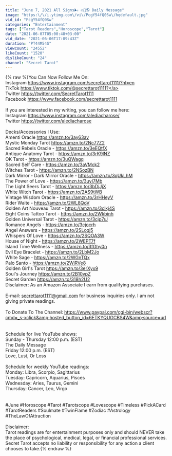 ```yaml
---
title: "June 7, 2021 All Signs🌬 🔥🌊🌎 Daily Message"
image: "https:\/\/i.ytimg.com\/vi\/PcgY54fQ0Sw\/hqdefault.jpg"
vid_id: "PcgY54fQ0Sw"
categories: "Entertainment"
tags: ["Tarot Readers","Horoscope","Tarot"]
date: "2021-06-07T05:00:48+03:00"
vid_date: "2021-06-06T17:09:43Z"
duration: "PT44M54S"
viewcount: "24552"
likeCount: "1520"
dislikeCount: "24"
channel: "Secret Tarot"
---
```

{% raw %}You Can Now Follow Me On:<br />Instagram <a rel="nofollow" target="blank" href="https://www.instagram.com/secrettarot1111/?hl=en">https://www.instagram.com/secrettarot1111/?hl=en</a><br />TikTok <a rel="nofollow" target="blank" href="https://www.tiktok.com/@secrettarot1111?">https://www.tiktok.com/@secrettarot1111?</a><br />Twitter <a rel="nofollow" target="blank" href="https://twitter.com/SecretTarot1111">https://twitter.com/SecretTarot1111</a><br />Facebook <a rel="nofollow" target="blank" href="https://www.facebook.com/secrettarot1111">https://www.facebook.com/secrettarot1111</a><br /><br />If you are interested in my writing, you can follow me here:<br />Instagram <a rel="nofollow" target="blank" href="https://www.instagram.com/alediacharose/">https://www.instagram.com/alediacharose/</a><br />Twitter <a rel="nofollow" target="blank" href="https://twitter.com/alediacharose">https://twitter.com/alediacharose</a><br /><br />Decks/Accessories I Use:<br />Amenti Oracle <a rel="nofollow" target="blank" href="https://amzn.to/3ay63av">https://amzn.to/3ay63av</a><br />Mystic Monday Tarot <a rel="nofollow" target="blank" href="https://amzn.to/2Nc77Z2">https://amzn.to/2Nc77Z2</a><br />Sacred Rebels Oracle - <a rel="nofollow" target="blank" href="https://amzn.to/3eEQtfX">https://amzn.to/3eEQtfX</a><br />Antique Anatomy Tarot - <a rel="nofollow" target="blank" href="https://amzn.to/3rK9lNZ">https://amzn.to/3rK9lNZ</a><br />OK Tarot - <a rel="nofollow" target="blank" href="https://amzn.to/3uQWagq">https://amzn.to/3uQWagq</a><br />Sacred Self Care - <a rel="nofollow" target="blank" href="https://amzn.to/3aVMck2">https://amzn.to/3aVMck2</a><br />Witches Tarot - <a rel="nofollow" target="blank" href="https://amzn.to/2NSozBN">https://amzn.to/2NSozBN</a> <br />Dark Mirror - Dark Mirror Oracle - <a rel="nofollow" target="blank" href="https://amzn.to/3qUkLhM">https://amzn.to/3qUkLhM</a> <br />The Power of Love - <a rel="nofollow" target="blank" href="https://amzn.to/3uyI7Mb">https://amzn.to/3uyI7Mb</a><br />The Light Seers Tarot - <a rel="nofollow" target="blank" href="https://amzn.to/3bDjJjX">https://amzn.to/3bDjJjX</a><br />White Witch Tarot - <a rel="nofollow" target="blank" href="https://amzn.to/2AS9tWB">https://amzn.to/2AS9tWB</a><br />Vintage Wisdom Oracle - <a rel="nofollow" target="blank" href="https://amzn.to/3rHHeyV">https://amzn.to/3rHHeyV</a><br />Rider Waite -  <a rel="nofollow" target="blank" href="https://amzn.to/2WL8QoV">https://amzn.to/2WL8QoV</a><br />Golden Art Nouveau Tarot - <a rel="nofollow" target="blank" href="https://amzn.to/3clkj4S">https://amzn.to/3clkj4S</a><br />Eight Coins Tattoo Tarot - <a rel="nofollow" target="blank" href="https://amzn.to/2Wkbinh">https://amzn.to/2Wkbinh</a><br />Golden Universal Tarot - <a rel="nofollow" target="blank" href="https://amzn.to/3cjp7rJ">https://amzn.to/3cjp7rJ</a><br />Romance Angels - <a rel="nofollow" target="blank" href="https://amzn.to/3cjocrh">https://amzn.to/3cjocrh</a><br />Angel Answers - <a rel="nofollow" target="blank" href="https://amzn.to/2SLoqj5">https://amzn.to/2SLoqj5</a><br />Whispers Of Love - <a rel="nofollow" target="blank" href="https://amzn.to/2SQOA3W">https://amzn.to/2SQOA3W</a><br />House of Night - <a rel="nofollow" target="blank" href="https://amzn.to/2WEPT7f">https://amzn.to/2WEPT7f</a><br />Island Time Wellness - <a rel="nofollow" target="blank" href="https://amzn.to/3fGhy0n">https://amzn.to/3fGhy0n</a><br />Evil Eye Bracelet - <a rel="nofollow" target="blank" href="https://amzn.to/2LbM2Jo">https://amzn.to/2LbM2Jo</a><br />White Sage - <a rel="nofollow" target="blank" href="https://amzn.to/2WGnTQx">https://amzn.to/2WGnTQx</a><br />Palo Santo - <a rel="nofollow" target="blank" href="https://amzn.to/2WjRVe8">https://amzn.to/2WjRVe8</a><br />Golden Girl's Tarot <a rel="nofollow" target="blank" href="https://amzn.to/3erXyx9">https://amzn.to/3erXyx9</a><br />Soul's Journey <a rel="nofollow" target="blank" href="https://amzn.to/2B10vpZ">https://amzn.to/2B10vpZ</a><br />Secret Garden <a rel="nofollow" target="blank" href="https://amzn.to/318h2U2">https://amzn.to/318h2U2</a><br />Disclaimer: As an Amazon Associate I earn from qualifying purchases.<br /><br />E-mail: secrettarot1111@gmail.com for business inquiries only. I am not giving private readings.<br /><br />To Donate To The Channel: <a rel="nofollow" target="blank" href="https://www.paypal.com/cgi-bin/webscr?cmd=_s-xclick&amp;hosted_button_id=6ETKYQUGCBS4W&amp;source=url">https://www.paypal.com/cgi-bin/webscr?cmd=_s-xclick&amp;hosted_button_id=6ETKYQUGCBS4W&amp;source=url</a><br /><br /><br />Schedule for live YouTube shows:<br />Sunday - Thursday 12:00 p.m. (EST)<br />The Daily Message<br />Friday 12:00 p.m. (EST) <br />Love, Lust, Or Loss<br /><br />Schedule for weekly YouTube readings:<br />Monday: Libra, Scorpio, Sagittarius<br />Tuesday: Capricorn, Aquarius, Pisces<br />Wednesday: Aries, Taurus, Gemini<br />Thursday: Cancer, Leo, Virgo<br /><br /><br />#June #Horoscope #Tarot  #Tarotscope #Lovescope #Timeless #PickACard #TarotReaders #Soulmate #TwinFlame #Zodiac #Astrology #TheLawOfAttraction <br /><br />Disclaimer:<br />Tarot readings are for entertainment purposes only and should NEVER take the place of psychological, medical, legal, or financial professional services. Secret Tarot accepts no liability or responsibility for any action a client chooses to take.{% endraw %}

